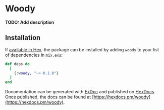 # Woody

**TODO: Add description**

## Installation

If [available in Hex](https://hex.pm/docs/publish), the package can be installed
by adding `woody` to your list of dependencies in `mix.exs`:

```elixir
def deps do
  [
    {:woody, "~> 0.1.0"}
  ]
end
```

Documentation can be generated with [ExDoc](https://github.com/elixir-lang/ex_doc)
and published on [HexDocs](https://hexdocs.pm). Once published, the docs can
be found at [https://hexdocs.pm/woody](https://hexdocs.pm/woody).

